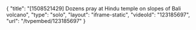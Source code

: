 {
    "title": "[1508521429] Dozens pray at Hindu temple on slopes of Bali volcano",
    "type": "solo",
    "layout": "iframe-static",
    "videoId": "123185697",
    "url": "\/tvpembed\/123185697"
}